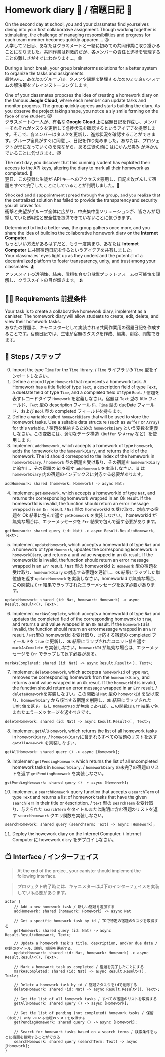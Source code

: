 # Homework diary 📔 / 宿題日記 📔
On the second day at school, you and your classmates find yourselves diving into your first collaborative assignment. Though working together is stimulating, the challenge of managing responsibilities and progress for each team member becomes quickly apparent... 😩  
入学して２日目、あなたはクラスメートと一緒に初めての共同作業に取り掛かることになりました。共同作業は刺激的だが、各メンバーの責任と進捗を管理することの難しさがすぐにわかります...。😩<br/>

During a lunch break, your group brainstorms solutions for a better system to organize the tasks and assignments.  
昼休みに、あなたのグループは、タスクや課題を整理するためのより良いシステムの解決策をブレインストーミングします。<br/>

One of your classmates proposes the idea of creating a homework diary on the famous **Joogle Cloud**, where each member can update tasks and monitor progress. The group quickly agrees and starts building the diary. As you observe the project taking shape, you notice a sly smile forming on the face of one student. 😼  
クラスメートの一人が、有名な **Google Cloud** 上に宿題日記を作成し、メンバーそれぞれがタスクを更新して進捗状況を確認するというアイデアを提案します。そこで、各メンバーはタスクを更新し、進捗状況を確認することができます。グループ全員がすぐに同意し、日記を作り始めました。あなたは、プロジェクトが形になっていくのを見ながら、ある生徒の顔に はにかんだ笑み が浮かんでいることに気づきます。😼<br/>

The next day, you discover that this cunning student has exploited their access to the API keys, altering the diary to mark all their homework as completed. 🫢  
翌日、この狡猾な生徒が API キーへのアクセスを悪用し、日記を改ざんして宿題をすべて完了したことにしていることが判明しました。🫢<br/>

Shocked and disappointment spread through the group, and you realize that the centralized solution has failed to provide the transparency and security you all craved for.  
衝撃と失望がグループ全体に広がり、中央集中型ソリューションが、皆さんが切望していた透明性と安全性を提供できていないことに気づきます。

Determined to find a better way, the group gathers once more, and you share the idea of building the collaborative homework diary on the **Internet Computer**.  
もっといい方法があるはずだと、もう一度集まり、あなたは  **Internet Computer** に共同宿題日記を作るというアイデアを共有しました。<br/>
Your classmates' eyes light up as they understand the potential of a decentralized platform to foster transparency, unity, and trust among your classmates. 🫂  
クラスメイトの透明性、結束、信頼を育む分散型プラットフォームの可能性を理解し、クラスメイトの目が輝きます。 🫂
## 🧑‍🏫 Requirements 前提条件 
Your task is to create a collaborative homework diary, implement as a canister. The homework diary will allow students to create, edit, delete, and view their homework tasks.  
あなたの課題は、キャニスターとして実装される共同作業用の宿題日記を作成することです。宿題日記では、生徒が宿題のタスクを作成、編集、削除、閲覧できます。
## 📒 Steps / ステップ
0. Import the type `Time` for the `Time` library. / `Time` ライブラリの `Time` 型をインポートしなさい。
1. Define a record type `Homework` that represents a homework task. A Homework has a title field of type `Text`, a description field of type `Text`, a dueDate field of type `Time`, and a completed field of type `Bool`. / 宿題を表すレコードタイプ `Homework` を定義しなさい。宿題は `Text` 型の title フィールド、`Text` 型の description フィールド、`Time` 型の dueDate フィールド、および `Bool` 型の completed フィールドを持ちます。
2. Define a variable called `homeworkDiary` that will be used to store the homework tasks. Use a suitable data structure (such as `Buffer` or `Array`) for this variable. / 宿題を格納するための `homeworkDiary` という変数を定義しなさい。この変数には、適切なデータ構造（`Buffer` や `Array` など）を使用します。
3. Implement `addHomework`, which accepts a homework of type `Homework`, adds the homework to the `homeworkDiary`, and returns the id of the homework. The id should correspond to the index of the homework in `homeworkDiary`. / `homework` 型の宿題を受け取り、その宿題を `homeworkDiary` に追加し、その宿題の id を返す `addHomework` を実装しなさい。id は `homeworkDiary` 内の宿題のインデックスに対応する必要があります。
```motoko
addHomework: shared (homework: Homework) -> async Nat;
```
4. Implement `getHomework`, which accepts a homeworkId of type `Nat`, and returns the corresponding homework wrapped in an Ok result. 
If the homeworkId is invalid, the function should return an error message wrapped in an `Err` result. / `Nat` 型の homeworkId を受け取り、対応する宿題を Ok 結果に包んで返す `getHomework` を実装しなさい。
homeworkId が無効な場合は、エラーメッセージを `Err` 結果で包んで返す必要があります。
```motoko
getHomework: shared query (id: Nat) -> async Result.Result<Homework, Text>;
```
5. Implement `updateHomework`, which accepts a homeworkId of type `Nat` and a homework of type `Homework`, updates the corresponding homework in `homeworkDiary`, and returns a unit value wrapped in an `Ok` result. If the homeworkId is invalid, the function should return an error message wrapped in an `Err` result. / `Nat` 型の homeworkId と `Homework` 型の宿題を受け取り、`homeworkDiary` の対応する宿題を更新し、`Ok` 結果にラップした単位値を返す `updateHomework` を実装しなさい。homeworkId が無効な場合、この関数は `Err` 結果でラップされたエラーメッセージを返す必要があります。
```motoko
updateHomework: shared (id: Nat, homework: Homework) -> async Result.Result<(), Text>;
```
6. Implement `markAsComplete`, which accepts a homeworkId of type `Nat` and updates the completed field of the corresponding homework to `true`, and returns a unit value wrapped in an `Ok` result. If the `homeworkId` is invalid, the function should return an error message wrapped in an `Err` result. / `Nat`型の homeworkId を受け取り、対応する宿題の completed フィールドを `true` に更新し、`Ok` 結果にラップされたユニット値を返す `markAsComplete` を実装しなさい。`homeworkId` が無効な場合は、エラーメッセージを `Err` でラップして返す必要がある。
```motoko
markAsCompleted: shared (id: Nat) -> async Result.Result<(), Text>;
```
7. Implement `deleteHomework`, which accepts a `homeworkId` of type `Nat`, removes the corresponding homework from the `homeworkDiary`, and returns a unit value wrapped in an `Ok` result. If the `homeworkId` is invalid, the function should return an error message wrapped in an `Err` result. / `deleteHomework`を実装しなさい。この関数は `Nat` 型の `homeworkId` を受け取り、`homeworkDiary` から該当する宿題を削除し、`Ok` 結果にラップされた Unit 値を返す。もし `homeworkId` が無効であれば、この関数は `Err` 結果で包まれたエラーメッセージを返すべきです。
```motoko
deleteHomework: shared (id: Nat) -> async Result.Result<(), Text>;
```
8. Implement `getAllHomework`, which returns the list of all homework tasks in `homeworkDiary`. / `homeworkDiary`に含まれるすべての宿題のリストを返す `getAllHomework` を実装しなさい。
```motoko
getAllHomework: shared query () -> async [Homework];
```
9. Implement `getPendingHomework` which returns the list of all uncompleted homework tasks in `homeworkDiary`. / `homeworkDiary` の未完了の宿題のリストを返す `getPendingHomework` を実装しなさい。
```motoko
getPendingHomework: shared query () -> async [Homework];
```
10. Implement a `searchHomework` query function that accepts a `searchTerm` of type `Text` and returns a list of homework tasks that have the given `searchTerm` in their title or description. / `text` 型の `searchTerm` を受け取り、与えられた `searchTerm` をタイトルまたは説明に含む宿題のリストを返す `searchHomework` クエリ関数を実装しなさい。
```motoko
searchHomework: shared query (searchTerm: Text) -> async [Homework];
```
11. Deploy the howework diary on the Internet Computer. / Internet Computer に howework diary をデプロイしなさい。
## 📺 Interface / インターフェイス
> At the end of the project, your canister should implement the following interface.

> プロジェクト終了時には、キャニスターは以下のインターフェイスを実装している必要があります。

```motoko
actor {
    // Add a new homework task / 新しい宿題を追加する
    addHomework: shared (homework: Homework) -> async Nat;

    // Get a specific homework task by id / IDで特定の宿題のタスクを取得する
    getHomework: shared query (id: Nat) -> async Result.Result<Homework, Text>;

    // Update a homework task's title, description, and/or due date / 宿題のタイトル、説明、期限を更新する。
    updateHomework: shared (id: Nat, homework: Homework) -> async Result.Result<(), Text>;

    // Mark a homework task as completed / 宿題を完了したことにする
    markAsCompleted: shared (id: Nat) -> async Result.Result<(), Text>;

    // Delete a homework task by id / 宿題のタスクをidで削除する
    deleteHomework: shared (id: Nat) -> async Result.Result<(), Text>;

    // Get the list of all homework tasks / すべての宿題のリストを取得する
    getAllHomework: shared query () -> async [Homework];

    // Get the list of pending (not completed) homework tasks / 保留（未完了）になっている宿題のリストを取得する
    getPendingHomework: shared query () -> async [Homework];

    // Search for homework tasks based on a search terms / 検索条件をもとに宿題を検索することができる
    searchHomework: shared query (searchTerm: Text) -> async [Homework];
}
```

